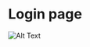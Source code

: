 # Login page
![Alt Text]([https://github.com/Abdul-malik-1234/user-task/assets/82267578/b9de0f7b-b97c-4df0-9004-fff06f8ee76a](https://wallpapercave.com/wp/WFDU5Ac.jpg))

